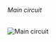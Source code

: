 ###### Main circuit
![Main circuit](https://cdn.discordapp.com/attachments/722230018142371840/831181405597073438/unknown.png)
